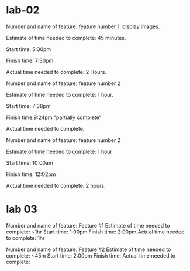 # lab-02



Number and name of feature: feature number 1: display images.

Estimate of time needed to complete: 45 minutes.

Start time: 5:30pm

Finish time: 7:30pm

Actual time needed to complete: 2 Hours.




Number and name of feature: feature number 2

Estimate of time needed to complete: 1 hour.

Start time: 7:38pm

Finish time:9:24pm "partially complete"

Actual time needed to complete: 






Number and name of feature: feature number 2

Estimate of time needed to complete:  1 hour

Start time: 10:00am

Finish time: 12:02pm

Actual time needed to complete: 2 hours.


# lab 03

Number and name of feature: Feature #1
Estimate of time needed to complete: ~1hr
Start time: 1:00pm
Finish time: 2:00pm
Actual time needed to complete: 1hr

Number and name of feature: Feature #2
Estimate of time needed to complete: ~45m
Start time: 2:00pm
Finish time: 
Actual time needed to complete: 